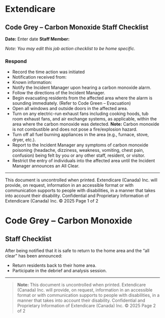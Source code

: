 # Extendicare
## Code Grey – Carbon Monoxide Staff Checklist

**Date:** Enter date
**Staff Member:**

*Note: You may edit this job action checklist to be home specific.*

### Respond
- Record the time action was initiated
- Notification received from:
- Known information:
- Notify the Incident Manager upon hearing a carbon monoxide alarm.
- Follow the directions of the Incident Manager.
- Begin evacuating residents from the affected area where the alarm is sounding immediately.
(Refer to Code Green – Evacuation)
- Open all windows and outside doors in the affected area.
- Turn on any electric-run exhaust fans including cooking hoods, tub room exhaust fans, and air exchange systems, as applicable, within the area where the carbon monoxide was detected.
**Note:** Carbon monoxide is not combustible and does not pose a fire/explosion hazard.
- Turn off all fuel burning appliances in the area (e.g., furnace, stove, dryer, etc.).
- Report to the Incident Manager any symptoms of carbon monoxide poisoning (headache, dizziness, weakness, vomiting, chest pain, confusion) being felt by you or any other staff, resident, or visitor.
- Restrict the entry of individuals into the affected area until the Incident Manager announces an All Clear.

----

This document is uncontrolled when printed.
Extendicare (Canada) Inc. will provide, on request, information in an accessible format or with communication supports to people with disabilities, in a manner that takes into account their disability.
Confidential and Proprietary Information of Extendicare (Canada) Inc. © 2025
Page 1 of 2

# Code Grey – Carbon Monoxide
## Staff Checklist

After being notified that it is safe to return to the home area and the “all clear” has been announced:

- Return residents back to their home area.
- Participate in the debrief and analysis session.

----

> **Note:** This document is uncontrolled when printed.
> Extendicare (Canada) Inc. will provide, on request, information in an accessible format or with communication supports to people with disabilities, in a manner that takes into account their disability.
> Confidential and Proprietary Information of Extendicare (Canada) Inc. © 2025
> Page 2 of 2